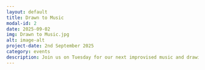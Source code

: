 ```yaml
---
layout: default
title: Drawn to Music
modal-id: 2
date: 2025-09-02
img: Drawn to Music.jpg
alt: image-alt
project-date: 2nd September 2025
category: events
description: Join us on Tuesday for our next improvised music and drawing session with musicians ‘Managed Decline’ who will provide off the cuff soundscapes for you to immerse into while free flow drawing, painting or writing etc. We have pens, paints and paper etc for everyone to use though you are welcome to bring your own materials. All levels welcome and we especially like to see people having a go for the first time. It’s a very informal, relaxed session that is about being in the moment and seeing where that takes you. All welcome, free entry through donations to musicians and venue are much appreciated and help keeps our events going. Hope to see you there. 
---
```

